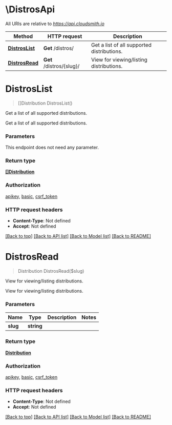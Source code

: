 # \DistrosApi

All URIs are relative to *https://api.cloudsmith.io*

Method | HTTP request | Description
------------- | ------------- | -------------
[**DistrosList**](DistrosApi.md#DistrosList) | **Get** /distros/ | Get a list of all supported distributions.
[**DistrosRead**](DistrosApi.md#DistrosRead) | **Get** /distros/{slug}/ | View for viewing/listing distributions.


# **DistrosList**
> []Distribution DistrosList()

Get a list of all supported distributions.

Get a list of all supported distributions.


### Parameters
This endpoint does not need any parameter.

### Return type

[**[]Distribution**](Distribution.md)

### Authorization

[apikey](../README.md#apikey), [basic](../README.md#basic), [csrf_token](../README.md#csrf_token)

### HTTP request headers

 - **Content-Type**: Not defined
 - **Accept**: Not defined

[[Back to top]](#) [[Back to API list]](../README.md#documentation-for-api-endpoints) [[Back to Model list]](../README.md#documentation-for-models) [[Back to README]](../README.md)

# **DistrosRead**
> Distribution DistrosRead($slug)

View for viewing/listing distributions.

View for viewing/listing distributions.


### Parameters

Name | Type | Description  | Notes
------------- | ------------- | ------------- | -------------
 **slug** | **string**|  | 

### Return type

[**Distribution**](Distribution.md)

### Authorization

[apikey](../README.md#apikey), [basic](../README.md#basic), [csrf_token](../README.md#csrf_token)

### HTTP request headers

 - **Content-Type**: Not defined
 - **Accept**: Not defined

[[Back to top]](#) [[Back to API list]](../README.md#documentation-for-api-endpoints) [[Back to Model list]](../README.md#documentation-for-models) [[Back to README]](../README.md)

